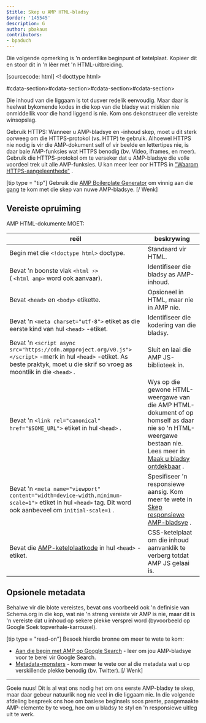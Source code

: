 ```yaml
---
$title: Skep u AMP HTML-bladsy
$order: '145545'
description: G
author: pbakaus
contributors:
- bpaduch
---
```


Die volgende opmerking is 'n ordentlike beginpunt of ketelplaat. Kopieer dit en stoor dit in 'n lêer met 'n HTML-uitbreiding.

[sourcecode: html] <! docttype html>

<meta charset="utf-8">     #cdata-section>#cdata-section>#cdata-section>#cdata-section><script async="" src="https://cdn.ampproject.org/v0.js"><#cdata-section> </div></script>

Die inhoud van die liggaam is tot dusver redelik eenvoudig. Maar daar is heelwat bykomende kodes in die kop van die bladsy wat miskien nie onmiddellik voor die hand liggend is nie. Kom ons dekonstrueer die vereiste winsopslag.

Gebruik HTTPS: Wanneer u AMP-bladsye en -inhoud skep, moet u dit sterk oorweeg om die HTTPS-protokol (vs. HTTP) te gebruik. Alhoewel HTTPS nie nodig is vir die AMP-dokument self of vir beelde en lettertipes nie, is daar baie AMP-funksies wat HTTPS benodig (bv. Video, iframes, en meer). Gebruik die HTTPS-protokol om te verseker dat u AMP-bladsye die volle voordeel trek uit alle AMP-funksies. U kan meer leer oor HTTPS in ["Waarom HTTPS-aangeleenthede"](https://developers.google.com/web/fundamentals/security/encrypt-in-transit/why-https) .

[tip type = "tip"] Gebruik die [AMP Boilerplate Generator](/boilerplate) om vinnig aan die [gang](/boilerplate) te kom met die skep van nuwe AMP-bladsye. [/ Wenk]

## Vereiste opruiming

AMP HTML-dokumente MOET:

reël | beskrywing
--- | ---
Begin met die `<!doctype html>` doctype. | Standaard vir HTML.
Bevat 'n boonste vlak `<html ⚡>` <br> ( `<html amp>` word ook aanvaar). | Identifiseer die bladsy as AMP-inhoud.
Bevat `<head>` en `<body>` etikette. | Opsioneel in HTML, maar nie in AMP nie.
Bevat 'n `<meta charset="utf-8">` etiket as die eerste kind van hul `<head>` -etiket. | Identifiseer die kodering van die bladsy.
Bevat 'n `<script async src="https://cdn.ampproject.org/v0.js"></script>` -merk in hul `<head>` -etiket. As beste praktyk, moet u die skrif so vroeg as moontlik in die `<head>` . | Sluit en laai die AMP JS-biblioteek in.
Bevat 'n `<link rel="canonical" href="$SOME_URL">` etiket in hul `<head>` . | Wys op die gewone HTML-weergawe van die AMP HTML-dokument of op homself as daar nie so 'n HTML-weergawe bestaan nie. Lees meer in [Maak u bladsy ontdekbaar](../../../../documentation/guides-and-tutorials/optimize-measure/discovery.md) .
Bevat 'n `<meta name="viewport" content="width=device-width,minimum-scale=1">` etiket in hul `<head>` tag. Dit word ook aanbeveel om `initial-scale=1` . | Spesifiseer 'n responsiewe aansig. Kom meer te wete in [Skep responsiewe AMP-bladsye](../../../../documentation/guides-and-tutorials/develop/style_and_layout/responsive_design.md) .
Bevat die [AMP-ketelplaatkode](../../../../documentation/guides-and-tutorials/learn/spec/amp-boilerplate.md) in hul `<head>` -etiket. | CSS-ketelplaat om die inhoud aanvanklik te verberg totdat AMP JS gelaai is.

## Opsionele metadata

Behalwe vir die blote vereistes, bevat ons voorbeeld ook 'n definisie van Schema.org in die kop, wat nie 'n streng vereiste vir AMP is nie, maar dit is 'n vereiste dat u inhoud op sekere plekke versprei word (byvoorbeeld op Google Soek topverhale-karrousel).

[tip type = "read-on"] Besoek hierdie bronne om meer te wete te kom:

- [Aan die begin met AMP op Google Search](https://developers.google.com/amp/docs) - leer om jou AMP-bladsye voor te berei vir Google Search.
- [Metadata-monsters](https://github.com/ampproject/amphtml/tree/master/examples/metadata-examples) - kom meer te wete oor al die metadata wat u op verskillende plekke benodig (bv. Twitter). [/ Wenk]

<hr>

Goeie nuus! Dit is al wat ons nodig het om ons eerste AMP-bladsy te skep, maar daar gebeur natuurlik nog nie veel in die liggaam nie. In die volgende afdeling bespreek ons hoe om basiese beginsels soos prente, pasgemaakte AMP-elemente by te voeg, hoe om u bladsy te styl en 'n responsiewe uitleg uit te werk.
